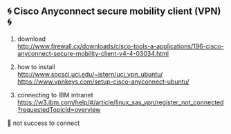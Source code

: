 ## :cyclone: Cisco Anyconnect secure mobility client (VPN) :cyclone:

1. download  
http://www.firewall.cx/downloads/cisco-tools-a-applications/196-cisco-anyconnect-secure-mobility-client-v4-4-03034.html

2. how to install  
http://www.socsci.uci.edu/~jstern/uci_vpn_ubuntu/
https://www.vpnkeys.com/setup-cisco-anyconnect-ubuntu/

3. connecting to IBM intranet  
https://w3.ibm.com/help/#/article/linux_sas_vpn/register_not_connected?requestedTopicId=overview


:foggy: not success to connect


